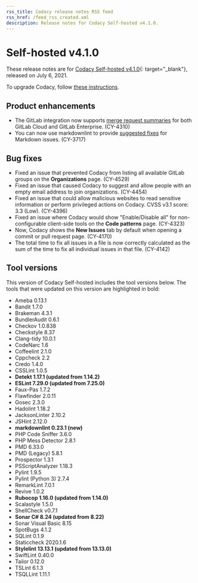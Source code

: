 ```yaml
---
rss_title: Codacy release notes RSS feed
rss_href: /feed_rss_created.xml
description: Release notes for Codacy Self-hosted v4.1.0.
---
```


# Self-hosted v4.1.0

These release notes are for [Codacy Self-hosted v4.1.0](https://github.com/codacy/chart/releases/tag/4.1.0){: target="_blank"}, released on July 6, 2021. <!-- TODO Update release date -->

To upgrade Codacy, follow [these instructions](../../chart/maintenance/upgrade.md).

## Product enhancements

-   The GitLab integration now supports [merge request summaries](https://docs.codacy.com/v4.1/repositories-configure/integrations/gitlab-integration/#enabling) for both GitLab Cloud and GitLab Enterprise. (CY-4310)
-   You can now use markdownlint to provide [suggested fixes](https://docs.codacy.com/v4.1/repositories-configure/integrations/github-integration/#suggest-fixes) for Markdown issues. (CY-3717)

## Bug fixes

-   Fixed an issue that prevented Codacy from listing all available GitLab groups on the **Organizations** page. (CY-4529)
-   Fixed an issue that caused Codacy to suggest and allow people with an empty email address to join organizations. (CY-4454)
-   Fixed an issue that could allow malicious websites to read sensitive information or perform privileged actions on Codacy. CVSS v3.1 score: 3.3 (Low). (CY-4396)
-   Fixed an issue where Codacy would show "Enable/Disable all" for non-configurable client-side tools on the **Code patterns** page. (CY-4323)
-   Now, Codacy shows the **New Issues** tab by default when opening a commit or pull request page. (CY-4170)
-   The total time to fix all issues in a file is now correctly calculated as the sum of the time to fix all individual issues in that file. (CY-4142)

## Tool versions

This version of Codacy Self-hosted includes the tool versions below. The tools that were updated on this version are highlighted in bold:

-   Ameba 0.13.1
-   Bandit 1.7.0
-   Brakeman 4.3.1
-   BundlerAudit 0.6.1
-   Checkov 1.0.838
-   Checkstyle 8.37
-   Clang-tidy 10.0.1
-   CodeNarc 1.6
-   Coffeelint 2.1.0
-   Cppcheck 2.2
-   Credo 1.4.0
-   CSSLint 1.0.5
-   **Detekt 1.17.1 (updated from 1.14.2)**
-   **ESLint 7.29.0 (updated from 7.25.0)**
-   Faux-Pas 1.7.2
-   Flawfinder 2.0.11
-   Gosec 2.3.0
-   Hadolint 1.18.2
-   JacksonLinter 2.10.2
-   JSHint 2.12.0
-   **markdownlint 0.23.1 (new)**
-   PHP Code Sniffer 3.6.0
-   PHP Mess Detector 2.8.1
-   PMD 6.33.0
-   PMD (Legacy) 5.8.1
-   Prospector 1.3.1
-   PSScriptAnalyzer 1.18.3
-   Pylint 1.9.5
-   Pylint (Python 3) 2.7.4
-   RemarkLint 7.0.1
-   Revive 1.0.2
-   **Rubocop 1.16.0 (updated from 1.14.0)**
-   Scalastyle 1.5.0
-   ShellCheck v0.7.1
-   **Sonar C# 8.24 (updated from 8.22)**
-   Sonar Visual Basic 8.15
-   SpotBugs 4.1.2
-   SQLint 0.1.9
-   Staticcheck 2020.1.6
-   **Stylelint 13.13.1 (updated from 13.13.0)**
-   SwiftLint 0.40.0
-   Tailor 0.12.0
-   TSLint 6.1.3
-   TSQLLint 1.11.1
